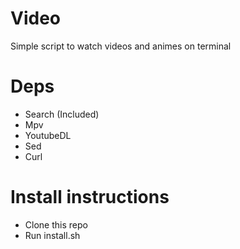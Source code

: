 # Video
Simple script to watch videos and animes on terminal

# Deps
* Search (Included)
* Mpv
* YoutubeDL
* Sed
* Curl

# Install instructions
* Clone this repo
* Run install.sh
